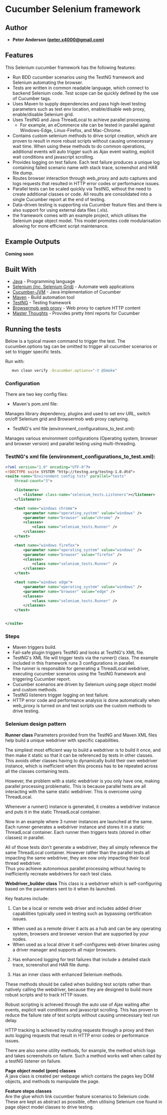 # Cucumber Selenium framework

## Author

* **Peter Anderson (peter.x4000@gmail.com)** 

## Features

This Selenium cucumber framework has the following features:
* Run BDD cucumber scenarios using the TestNG framework and Selenium automating the browser.
* Tests are written in common readable language, which connect to backend Selenium code. Test scope can be quickly defined by the use of Cucumber tags.
* Uses Maven to supply dependencies and pass high-level testing parameters such as test env location, enable/disable web proxy, enable/disable Selenium grid. 
* Uses TestNG and Java ThreadLocal to achieve parallel processing. 
  * For example, an eCommerce site can be tested in parallel against Windows-Edge, Linux-Firefox, and Mac-Chrome. 
* Contains custom selenium methods to drive script creation, which are proven to result in more robust scripts without causing unnecessary wait time. When using these methods to do common operations, additional events will auto trigger such as Ajax event waiting, explicit wait conditions and javascript scrolling.
* Provides logging on test failure. Each test failure produces a unique log containing failed scenario name with stack trace, screenshot and HAR file dump. 
* Routes browser interaction through web_proxy and auto captures and logs requests that resulted in HTTP error codes or performance issues. 
* Parallel tests can be scaled quickly via TestNG, without the need to create additional classes or code. All results are consolidated into a single Cucumber report at the end of testing. 
* Data-driven testing is supporting via Cucumber feature files and there is also support for using external data files (.xls).  
* the framework comes with an example project, which utilises the Selenium page object model. This model promotes code modularisation allowing for more efficient script maintenance. 

## Example Outputs

**Coming soon**

## Built With

* [Java](https://en.wikipedia.org/wiki/Java_(programming_language)) - Programming language
* [Selenium (inc. Selenium Grid)](https://en.wikipedia.org/wiki/Selenium_(software)) - Automate web applications
* [Cucumber-JVM](https://github.com/cucumber/cucumber-jvm) - Java implementation of Cucumber
* [Maven](https://en.wikipedia.org/wiki/Apache_Maven) - Build automation tool
* [TestNG](https://en.wikipedia.org/wiki/TestNG) - Testing framework
* [Browsermob web proxy](https://github.com/lightbody/browsermob-proxy) - Web proxy to capture HTTP content
* [Master Thoughts](https://mvnrepository.com/artifact/net.masterthought/cucumber-reporting) - Provides pretty html reports for Cucumber

## Running the tests

Below is a typical maven command to trigger the test. The cucumber.options tag can be omitted to trigger all cucumber scenarios or set to trigger specific tests.   

Run with:
```bash
   mvn clean verify -Dcucumber.options="-t @Smoke"
```

### Configuration

There are two key config files:
* Maven's pom.xml file:  
  
Manages library dependency, plugins and used to set env URL, switch on/off Selenium grid and Browsermob web proxy capturing.

* TestNG's xml file (environment_configurations_to_test.xml):  
  
Manages various environment configurations (Operating system, browser and browser version) and parallel testing using multi-threading. 

### TestNG's xml file (environment_configurations_to_test.xml): 

```xml
<?xml version="1.0" encoding="UTF-8"?>
<!DOCTYPE suite SYSTEM "http://testng.org/testng-1.0.dtd">
<suite name="Environment config tsts" parallel="tests"
	thread-count="3">

	<listeners>
		<listener class-name="selenium_tests.Listeners"></listener>
	</listeners>

	<test name="windows chrome">
		<parameter name="operating_system" value="windows" />
		<parameter name="browser" value="chrome" />
		<classes>
			<class name="selenium_tests.Runner" />
		</classes>
	</test>

	<test name="windows firefox">
		<parameter name="operating_system" value="windows" />
		<parameter name="browser" value="firefox" />
		<classes>
			<class name="selenium_tests.Runner" />
		</classes>
	</test>

	<test name="windows edge">
		<parameter name="operating_system" value="windows" />
		<parameter name="browser" value="edge" />
		<classes>
			<class name="selenium_tests.Runner" />
		</classes>
	</test>


</suite> 
```

### Steps

* Maven triggers build. 
* Fail-safe plugin triggers TestNG and looks at TestNG's XML file. 
* TestNG's XML file will trigger tests via the runner() class. The example included in this framework runs 3 configurations in parallel. 
* The runner is responsible for generating a ThreadLocal webdriver, executing cucumber scenarios using the TestNG framework and triggering Cucumber report.
* Cucumber scenarios are driven by Selenium using page object model and custom methods. 
* TestNG listeners trigger logging on test failure. 
* HTTP error code and performance analysis is done automatically when web_proxy is turned on and test scripts use the custom methods to drive testing.  


### Selenium design pattern 

**Runner class**
Parameters provided from the TestNG and Maven XML files help build a unique webdriver with specific capabilities. 

The simpliest most efficient way to build a webdriver is to build it once, and then make it static so that it can be referenced by tests in other classes. 
This avoids other classes having to dynamically build their own webdriver instance, which is inefficient when this process has to be repeated across all the classes containing tests. 

However, the problem with a static webdriver is you only have one, making parallel processing problematic. This is because parallel tests are all interacting with the same static webdriver. This is overcome using ThreadLocal. 

Whenever a runner() instance is generated, it creates a webdriver instance and puts it in the static ThreadLocal container. 

Now in an example where 3 runner instances are launched at the same. 
Each runner generates a webdriver instance and stores it in a static ThreadLocal container.
Each runner then triggers tests (stored in other classes) in parallel. 

All of those tests don't generate a webdriver, they all simply reference the same ThreadLocal container. However rather than the parallel tests all impacting the same webdriver, they are now only impacting their local thread webdriver.   
Thus you achieve autonomous parallel processing without having to inefficiently recreate webdrivers for each test class.  

**Webdriver_builder class**
This class is a webdriver which is self-configuring based on the parameters sent to it when its launched. 

Key features include:
1. Can be a local or remote web driver and includes added driver capabilities typically used in testing such as bypassing certification issues.  
* When used as a remote driver it acts as a hub and can be any operating system, browsers and browser version that are supported by your nodes.
* When used as a local driver it self-configures web driver binaries using a driver manager and supports all major browsers.

2. Has enhanced logging for test failures that include a detailed stack trace, screenshot and HAR file dump.  

3. Has an inner class with enhanced Selenium methods.  

These methods should be called when building test scripts rather than natively calling the webdriver, because they are designed to build more robust scripts and to track HTTP issues.   
      
Robust scripting is achieved through the auto use of Ajax waiting after events, explicit wait conditions and javascript scrolling. 
This has proven to reduce the failure rate of test scripts without causing unnecessary test run delay.	  
   
HTTP tracking is achieved by routing requests through a proxy and then auto logging requests that result in HTTP error codes or performance issues.   
  
There are also some utility methods, for example, the method which logs and takes screenshots on failure. Such a method works well when called by a testNG listener on failure.


**Page object model (pom) classes**   
A java class is created per webpage which contains the pages key DOM objects, and methods to manipulate the page.  

**Feature steps classes**  
Are the glue which link cucumber feature scenarios to Selenium code. These are kept as abstract as possible, often utilising Selenium coe found in page object model classes to drive testing. 



 
